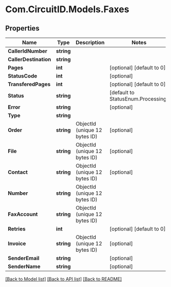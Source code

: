
# Com.CircuitID.Models.Faxes

## Properties

Name | Type | Description | Notes
------------ | ------------- | ------------- | -------------
**CallerIdNumber** | **string** |  | 
**CallerDestination** | **string** |  | 
**Pages** | **int** |  | [optional] [default to 0]
**StatusCode** | **int** |  | [optional] 
**TransferedPages** | **int** |  | [optional] [default to 0]
**Status** | **string** |  | [default to StatusEnum.Processing]
**Error** | **string** |  | [optional] 
**Type** | **string** |  | 
**Order** | **string** | ObjectId (unique 12 bytes ID) | [optional] 
**File** | **string** | ObjectId (unique 12 bytes ID) | [optional] 
**Contact** | **string** | ObjectId (unique 12 bytes ID) | [optional] 
**Number** | **string** | ObjectId (unique 12 bytes ID) | 
**FaxAccount** | **string** | ObjectId (unique 12 bytes ID) | 
**Retries** | **int** |  | [optional] [default to 0]
**Invoice** | **string** | ObjectId (unique 12 bytes ID) | [optional] 
**SenderEmail** | **string** |  | [optional] 
**SenderName** | **string** |  | [optional] 

[[Back to Model list]](../README.md#documentation-for-models)
[[Back to API list]](../README.md#documentation-for-api-endpoints)
[[Back to README]](../README.md)

